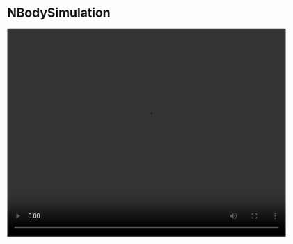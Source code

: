 # NBodySimulation

<video width="640" height="480" controls>
  <source src="https://youtu.be/r_MUnu_LsIM" type="video/mp4">
  Your browser does not support the video tag.
</video>
